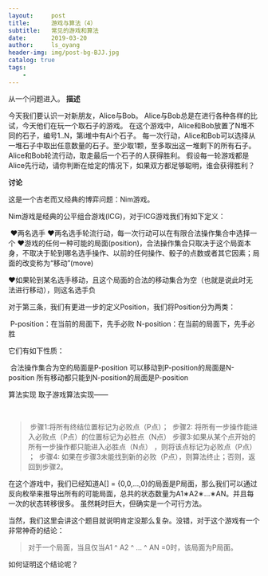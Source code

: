 ```yaml
---
layout:     post
title:      游戏与算法（4）
subtitle:   常见的游戏和算法
date:       2019-03-20
author:     ls_oyang
header-img: img/post-bg-BJJ.jpg
catalog: true
tags:
    - 
---
```




从一个问题进入。
**描述**

今天我们要认识一对新朋友，Alice与Bob。
Alice与Bob总是在进行各种各样的比试，今天他们在玩一个取石子的游戏。
在这个游戏中，Alice和Bob放置了N堆不同的石子，编号1..N，第i堆中有Ai个石子。
每一次行动，Alice和Bob可以选择从一堆石子中取出任意数量的石子。至少取1颗，至多取出这一堆剩下的所有石子。
Alice和Bob轮流行动，取走最后一个石子的人获得胜利。
假设每一轮游戏都是Alice先行动，请你判断在给定的情况下，如果双方都足够聪明，谁会获得胜利？


**讨论**

这是一个古老而又经典的博弈问题：Nim游戏。

Nim游戏是经典的公平组合游戏(ICG)，对于ICG游戏我们有如下定义：

​    ❤两名选手
​    ❤两名选手轮流行动，每一次行动可以在有限合法操作集合中选择一个
​    ❤游戏的任何一种可能的局面(position)，合法操作集合只取决于这个局面本身，不取决于轮到哪名选手操作、以前的任何操作、骰子的点数或者其它因素；局面的改变称为“移动”(move)

❤如果轮到某名选手移动，且这个局面的合法的移动集合为空（也就是说此时无法进行移动），则这名选手负



对于第三条，我们有更进一步的定义Position，我们将Position分为两类：

​    P-position：在当前的局面下，先手必败
​    N-position：在当前的局面下，先手必胜

它们有如下性质：

​    合法操作集合为空的局面是P-position
​    可以移动到P-position的局面是N-position
​    所有移动都只能到N-position的局面是P-position

算法实现
取子游戏算法实现——

​    

> ​        步骤1:将所有终结位置标记为必败点（P点）；
> ​        步骤2: 将所有一步操作能进入必败点（P点）的位置标记为必胜点（N点）
> ​     步骤3:如果从某个点开始的所有一步操作都只能进入必胜点（N点） ，则将该点标记为必败点（P点） ；
> ​    步骤4: 如果在步骤3未能找到新的必败（P点），则算法终止；否则，返回到步骤2。

在这个游戏中，我们已经知道A[] = {0,0,…,0}的局面是P局面，那么我们可以通过反向枚举来推导出所有的可能局面，总共的状态数量为A1∗A2∗…∗AN。并且每一次的状态转移很多。 
虽然耗时巨大，但确实是一个可行方法。



当然，我们这里会讲这个题目就说明肯定没那么复杂。没错，对于这个游戏有一个非常神奇的结论：


> 对于一个局面，当且仅当A1 ^ A2 ^ … ^ AN =0时，该局面为P局面。



如何证明这个结论呢？

